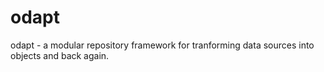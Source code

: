 # odapt
odapt - a modular repository framework for tranforming data sources into objects and back again.
